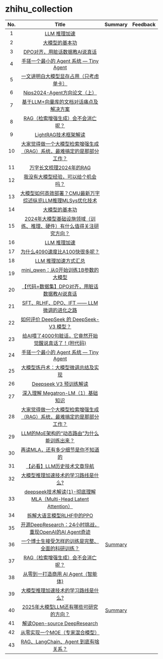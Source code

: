 # zhihu_collection

| No.| Title | Summary | Feedback |
| :--: | :--: | :--: |:--:| 
|1| [LLM 推理加速](https://zhuanlan.zhihu.com/p/17811924624?utm_psn=1861592084353540096)  |  |  |
|2|[大模型的基本功](https://zhuanlan.zhihu.com/p/716344766?utm_psn=1857956031679840257)|
|3|[DPO对齐，用脏话数据教AI说真话](https://zhuanlan.zhihu.com/p/18945731214)|
|4|[手搓一个最小的 Agent 系统 — Tiny Agent](https://zhuanlan.zhihu.com/p/699732624)|
|5|[一文讲明白大模型显存占用（只考虑单卡）](https://zhuanlan.zhihu.com/p/713256008?utm_psn=1850877468791164928)|
|6|[Nips2024-Agent方向论文（上）](https://zhuanlan.zhihu.com/p/12317898153?utm_psn=1851404730472992768)|
|7|[基于LLM+向量库的文档对话痛点及解决方案](https://zhuanlan.zhihu.com/p/651179780?utm_psn=1851983465051975682)|
|8|[RAG（检索增强生成）会不会消亡呢？](https://www.zhihu.com/question/637421964/answer/33309712475?utm_psn=1852132878818869248)|
|9|[LightRAG技术框架解读](https://zhuanlan.zhihu.com/p/13261291813?utm_psn=1853075329633091584)|
|10|[大家觉得做一个大模型检索增强生成（RAG）系统，最难搞定的是那部分工作？](https://www.zhihu.com/question/642650878/answer/57968449225?utm_psn=1853197485889163265)|
|11|[万字长文梳理2024年的RAG](https://zhuanlan.zhihu.com/p/14116449727?utm_psn=1854663568068308992)|
|12|[我没有大模型经验，可以给个机会吗？](https://zhuanlan.zhihu.com/p/715031517?utm_psn=1857139809681805312)|
|13|[大模型如何高效部署？CMU最新万字综述纵览LLM推理MLSys优化技术](https://zhuanlan.zhihu.com/p/677635306?utm_psn=1857485262482989056)|
|14|[大模型的基本功](https://zhuanlan.zhihu.com/p/716344766?utm_psn=1857956031679840257)|
|15|[2024年大模型基础设施领域（训练、推理、硬件）有什么值得关注研究方向？](https://www.zhihu.com/question/637480772/answer/3474883101?utm_psn=1857961419003269120)|
|16|[LLM 推理加速](https://zhuanlan.zhihu.com/p/17811924624?utm_psn=1861592084353540096)|
|17|[为什么4090速度比A100快很多呢？](https://www.zhihu.com/question/615946801/answer/3205148871?utm_psn=1862858783665049600)|
|18|[LLM 推理加速方式汇总](https://zhuanlan.zhihu.com/p/688736901?utm_psn=1863541831435968512)|
|19|[mini_qwen：从0开始训练1B参数的大模型](https://zhuanlan.zhihu.com/p/19353252686?utm_psn=1864662479939985408)|
|20|[【代码+数据集】DPO对齐，用脏话数据教AI说真话](https://zhuanlan.zhihu.com/p/18945731214?utm_psn=1865208193703079937)|
|21|[SFT、RLHF、DPO、IFT —— LLM 微调的进化之路](https://zhuanlan.zhihu.com/p/710652762?utm_psn=1865532802738552833)|
|22|[如何评价 DeepSeek 的 DeepSeek-V3 模型？](https://www.zhihu.com/question/7837132971/answer/72079893262?utm_psn=1866102231436230656)|
|23|[给AI喂了4000句脏话，它竟然开始觉醒说真话了！(附代码)](https://zhuanlan.zhihu.com/p/18745659547?utm_psn=1868373722618028032)|
|24|[手搓一个最小的 Agent 系统 — Tiny Agent](https://zhuanlan.zhihu.com/p/699732624?utm_psn=1869109101595873280)|
|25|[大模型炼丹术：大模型微调总结及实现](https://zhuanlan.zhihu.com/p/673789772?utm_psn=1869111520702648321)|
|26|[Deepseek V3 预训练解读](https://zhuanlan.zhihu.com/p/15073492309?utm_psn=1869173633865375746)|
|27|[深入理解 Megatron-LM（1）基础知识](https://zhuanlan.zhihu.com/p/650234985?utm_psn=1869377491669479425)|
|28|[大家觉得做一个大模型检索增强生成（RAG）系统，最难搞定的是那部分工作？](https://www.zhihu.com/question/642650878/answer/86323321960?utm_psn=1871330803125997569)|
|29|[LLM的MoE架构的“动态路由”为什么能训练出来？](https://www.zhihu.com/question/11450572647/answer/95847905917?utm_psn=1871984789910872064)|
|30|[再读MLA，还有多少细节是你不知道的](https://zhuanlan.zhihu.com/p/19585986234?utm_psn=1871987158165897216)|
|31|[【必看】LLM历史技术文章导航](https://zhuanlan.zhihu.com/p/654910335?utm_psn=1871995513445957632)|
|32|[大模型推理加速技术的学习路线是什么?](https://www.zhihu.com/question/591646269/answer/3333654552?utm_psn=1872750354279559168)|
|33|[deepseek技术解读(1)-彻底理解MLA（Multi-Head Latent Attention）](https://zhuanlan.zhihu.com/p/16730036197?utm_psn=1872639045261217792)|
|34|[拆解大语言模型RLHF中的PPO](https://zhuanlan.zhihu.com/p/645225982?utm_psn=1872250276049715201)|
|35|[开源DeepResearch：24小时挑战，重现OpenAI的AI Agent奇迹](https://zhuanlan.zhihu.com/p/22559225933?utm_psn=1872248791379357697)|
|36|[一个博士生接受怎样的训练是完整、全面的科研训练？](https://www.zhihu.com/question/384512106/answer/3556664044)|[Summary](./zhihu/36/No36.md)||
|37|[RAG（检索增强生成）会不会消亡呢？](https://www.zhihu.com/question/637421964/answer/99446183305?utm_psn=1873430932557537280)|
|38|[从零到一打造商用 AI Agent（智能体)](https://zhuanlan.zhihu.com/p/23285829505?utm_psn=1873432769390051328)|
|39|[大模型推理加速技术的学习路线是什么?](https://www.zhihu.com/question/591646269/answer/102260978569?utm_psn=1874459723065081858)|
|40|[2025年大模型LLM还有哪些可研究的方向？](https://www.zhihu.com/question/11285951981)|[Summary](./zhihu/41/)|
|41|[解读Open-source DeepResearch](https://zhuanlan.zhihu.com/p/22733177444)|
|42|[从零实现一个MOE（专家混合模型）](https://zhuanlan.zhihu.com/p/701777558?utm_psn=1875507800106467329)|
|43|[RAG、LangChain、Agent 到底有啥关系？](https://www.zhihu.com/question/2495164206/answer/86964072894?utm_psn=1875623080514158592)|